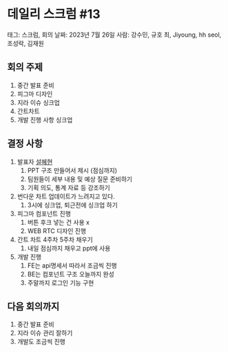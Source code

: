 # 데일리 스크럼 #13

태그: 스크럼, 회의
날짜: 2023년 7월 26일
사람: 강수민, 규호 최, Jiyoung, hh seol, 조성락, 김재원

## 회의 주제

1. 중간 발표 준비
2. 피그마 디자인
3. 지라 이슈 싱크업
4. 간트차트
5. 개발 진행 사항 싱크업

## 결정 사항

1. 발표자 [설혜현](https://www.notion.so/ed78f2d6c88e466196de7887386fcb71?pvs=21) 
    1. PPT 구조 만들어서 제시 (점심까지)
    2. 팀원들이 세부 내용 및 예상 질문 준비하기
    3. 기획 의도, 통계 자료 등 강조하기
2. 번다운 차트 업데이트가 느려지고 있다.
    1. 3시에 싱크업, 퇴근전에 싱크업 하기
3. 피그마 컴포넌트 진행
    1. 버튼 후크 넣는 건 사용 x
    2. WEB RTC 디자인 진행
4. 간트 차트 4주차 5주차 채우기
    1. 내일 점심까지 채우고 ppt에 사용
5. 개발 진행
    1. FE는 api명세서 따라서 조금씩 진행
    2. BE는 컴포넌트 구조 오늘까지 완성
    3. 주말까지 로그인 기능 구현

## 다음 회의까지

1. 중간 발표 준비
2. 지라 이슈 관리 잘하기
3. 개발도 조금씩 진행